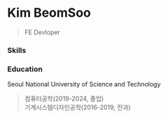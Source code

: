 Kim BeomSoo
===========
> FE Devloper

### Skills


### Education
Seoul National University of Science and Technology
> 컴퓨터공학(2019-2024, 졸업)   
> 기계시스템디자인공학(2016-2019, 전과)
